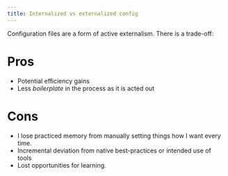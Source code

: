 ```yaml
---
title: Internalized vs externalized config
---
```


Configuration files are a form of active externalism. There is a trade-off:

# Pros

- Potential efficiency gains
- Less *boilerplate* in the process as it is acted out

# Cons

- I lose practiced memory from manually setting things how I want every time.
- Incremental deviation from native best-practices or intended use of tools
- Lost opportunities for learning.
